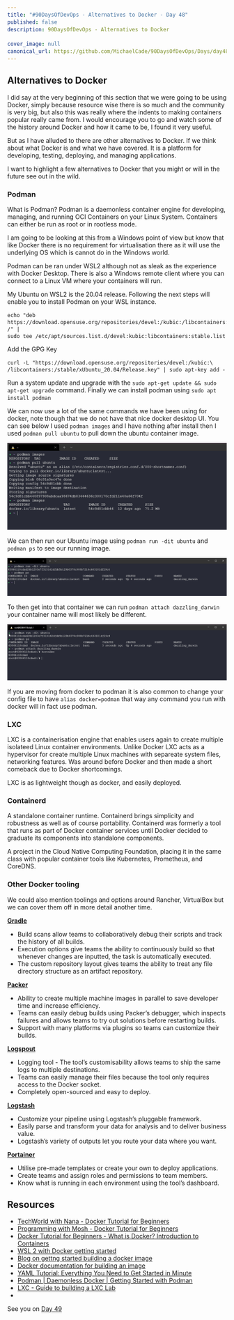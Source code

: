 ```yaml
---
title: "#90DaysOfDevOps - Alternatives to Docker - Day 48"
published: false
description: 90DaysOfDevOps - Alternatives to Docker

cover_image: null
canonical_url: https://github.com/MichaelCade/90DaysOfDevOps/Days/day48.md 
---
```

## Alternatives to Docker

I did say at the very beginning of this section that we were going to be using Docker, simply because resource wise there is so much and the community is very big, but also this was really where the indents to making containers popular really came from. I would encourage you to go and watch some of the history around Docker and how it came to be, I found it very useful. 

But as I have alluded to there are other alternatives to Docker. If we think about what Docker is and what we have covered. It is a platform for developing, testing, deploying, and managing applications.

I want to highlight a few alternatives to Docker that you might or will in the future see out in the wild. 

### Podman

What is Podman? Podman is a daemonless container engine for developing, managing, and running OCI Containers on your Linux System. Containers can either be run as root or in rootless mode. 

I am going to be looking at this from a Windows point of view but know that like Docker there is no requirement for virtualisation there as it will use the underlying OS which is cannot do in the Windows world. 

Podman can be ran under WSL2 although not as sleak as the experience with Docker Desktop. There is also a Windows remote client where you can connect to a Linux VM where your containers will run. 

My Ubuntu on WSL2 is the 20.04 release. Following the next steps will enable you to install Podman on your WSL instance. 

```
echo "deb https://download.opensuse.org/repositories/devel:/kubic:/libcontainers:/stable/xUbuntu_20.04/ /" |
sudo tee /etc/apt/sources.list.d/devel:kubic:libcontainers:stable.list
```

Add the GPG Key 

``` 
curl -L "https://download.opensuse.org/repositories/devel:/kubic:\
/libcontainers:/stable/xUbuntu_20.04/Release.key" | sudo apt-key add -
```

Run a system update and upgrade with the `sudo apt-get update && sudo apt-get upgrade` command. Finally we can install podman using `sudo apt install podman` 

We can now use a lot of the same commands we have been using for docker, note though that we do not have that nice docker desktop UI. You can see below I used `podman images` and I have nothing after install then I used `podman pull ubuntu` to pull down the ubuntu container image. 

![](Images/Day48_Containers1.png)

We can then run our Ubuntu image using `podman run -dit ubuntu` and `podman ps` to see our running image. 

![](Images/Day48_Containers2.png)

To then get into that container we can run `podman attach dazzling_darwin` your container name will most likely be different. 

![](Images/Day48_Containers3.png)

If you are moving from docker to podman it is also common to change your config file to have `alias docker=podman` that way any command you run with docker will in fact use podman. 

### LXC 

LXC is a containerisation engine that enables users again to create multiple isolateed Linux container environments. Unlike Docker LXC acts as a hypervisor for create multiple Linux machines with separeate system files, networking features. Was around before Docker and then made a short comeback due to Docker shortcomings. 

LXC is as lightweight though as docker, and easily deployed. 

### Containerd 

A standalone container runtime. Containerd brings simplicity and robustness as well as of course portability. Containerd was formerly a tool that runs as part of Docker container services until Docker decided to graduate its components into standalone components.

A project in the Cloud Native Computing Foundation, placing it in the same class with popular container tools like Kubernetes, Prometheus, and CoreDNS.

### Other Docker tooling

We could also mention toolings and options around Rancher, VirtualBox but we can cover them off in more detail another time.  

[**Gradle**](https://gradle.org/) 

- Build scans allow teams to collaboratively debug their scripts and track the history of all builds.
- Execution options give teams the ability to continuously build so that whenever changes are inputted, the task is automatically executed.
- The custom repository layout gives teams the ability to treat any file directory structure as an artifact repository.

[**Packer**](https://packer.io/) 

- Ability to create multiple machine images in parallel to save developer time and increase efficiency.
- Teams can easily debug builds using Packer’s debugger, which inspects failures and allows teams to try out solutions before restarting builds.
- Support with many platforms via plugins so teams can customize their builds.

[**Logspout**](https://github.com/gliderlabs/logspout) 

- Logging tool - The tool’s customisability allows teams to ship the same logs to multiple destinations.
- Teams can easily manage their files because the tool only requires access to the Docker socket.
- Completely open-sourced and easy to deploy.

[**Logstash**](https://www.elastic.co/products/logstash)

- Customize your pipeline using Logstash’s pluggable framework.
- Easily parse and transform your data for analysis and to deliver business value.
- Logstash’s variety of outputs let you route your data where you want.

[**Portainer**](https://www.portainer.io/)

- Utilise pre-made templates or create your own to deploy applications.
- Create teams and assign roles and permissions to team members.
- Know what is running in each environment using the tool’s dashboard.




## Resources 

- [TechWorld with Nana - Docker Tutorial for Beginners](https://www.youtube.com/watch?v=3c-iBn73dDE)
- [Programming with Mosh - Docker Tutorial for Beginners](https://www.youtube.com/watch?v=pTFZFxd4hOI)
- [Docker Tutorial for Beginners - What is Docker? Introduction to Containers](https://www.youtube.com/watch?v=17Bl31rlnRM&list=WL&index=128&t=61s)
- [WSL 2 with Docker getting started](https://www.youtube.com/watch?v=5RQbdMn04Oc)
- [Blog on gettng started building a docker image](https://stackify.com/docker-build-a-beginners-guide-to-building-docker-images/)
- [Docker documentation for building an image](https://docs.docker.com/develop/develop-images/dockerfile_best-practices/)
- [YAML Tutorial: Everything You Need to Get Started in Minute](https://www.cloudbees.com/blog/yaml-tutorial-everything-you-need-get-started)
- [Podman | Daemonless Docker | Getting Started with Podman](https://www.youtube.com/watch?v=Za2BqzeZjBk)
- [LXC - Guide to building a LXC Lab](https://www.youtube.com/watch?v=cqOtksmsxfg)
- 


See you on [Day 49](day49.md) 